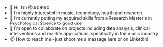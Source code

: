 - 👋 Hi, I’m @0r080r0
- 👀 I’m highly interested in music, technology, health and research
- 🌱 I’m currently putting my acquired skills from a Research Master's in Psychological Science to good use 
- 💞️ I’m open to collaborate on projects including data analysis, clinical interventions and real-life applications, specifically in the music industry
- 📫 How to reach me - just shoot me a message here or on LinkedIn!

<!---
0r080r0/0r080r0 is a ✨ special ✨ repository because its `README.md` (this file) appears on your GitHub profile.
You can click the Preview link to take a look at your changes.
--->
